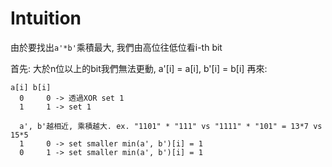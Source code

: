 # Intuition

由於要找出`a'*b'`乘積最大, 我們由高位往低位看i-th bit

首先: 大於n位以上的bit我們無法更動, a'[i] = a[i], b'[i] = b[i]
再來: 
```
a[i] b[i]
  0     0 -> 透過XOR set 1
  1     1 -> set 1

  a', b'越相近, 乘積越大. ex. "1101" * "111" vs "1111" * "101" = 13*7 vs 15*5
  1     0 -> set smaller min(a', b')[i] = 1
  0     1 -> set smaller min(a', b')[i] = 1
```
